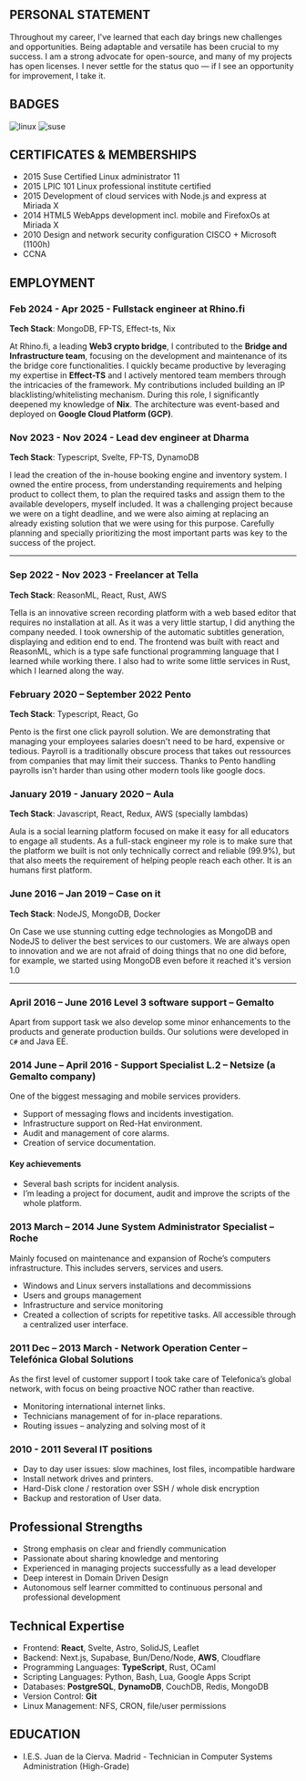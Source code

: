 ## PERSONAL STATEMENT

Throughout my career, I've learned that each day brings new challenges and opportunities. Being adaptable and versatile has been crucial to my success. I am a strong advocate for open-source, and many of my projects has open licenses. I never settle for the status quo — if I see an opportunity for improvement, I take it.

## BADGES

![linux](LinuxCert.png)
![suse](SuseCert.png)

## CERTIFICATES & MEMBERSHIPS

- 2015 Suse Certified Linux administrator 11
- 2015 LPIC 101 Linux professional institute certified
- 2015 Development of cloud services with Node.js and express at Miriada X
- 2014 HTML5 WebApps development incl. mobile and FirefoxOs at Miriada X
- 2010 Design and network security configuration CISCO + Microsoft (1100h)
- CCNA

## EMPLOYMENT

### Feb 2024 - Apr 2025 - Fullstack engineer at Rhino.fi

**Tech Stack**: MongoDB, FP-TS, Effect-ts, Nix

At Rhino.fi, a leading **Web3 crypto bridge**, I contributed to the **Bridge and Infrastructure team**, focusing on the development and maintenance of its the bridge core functionalities.
I quickly became productive by leveraging my expertise in **Effect-TS** and I actively mentored team members through the intricacies of the framework.
My contributions included building an IP blacklisting/whitelisting mechanism.
During this role, I significantly deepened my knowledge of **Nix**.
The architecture was event-based and deployed on **Google Cloud Platform (GCP)**.

### Nov 2023 - Nov 2024 - Lead dev engineer at Dharma

**Tech Stack**: Typescript, Svelte, FP-TS, DynamoDB

I lead the creation of the in-house booking engine and inventory system.
I owned the entire process, from understanding requirements and helping product to collect them, to plan the required tasks and assign them to the available developers, myself included.
It was a challenging project because we were on a tight deadline, and we were also aiming at replacing an already existing solution that we were using for this purpose.
Carefully planning and specially prioritizing the most important parts was key to the success of the project.

---

### Sep 2022 - Nov 2023 - Freelancer at Tella

**Tech Stack**: ReasonML, React, Rust, AWS

Tella is an innovative screen recording platform with a web based editor that requires no installation at all.
As it was a very little startup, I did anything the company needed.
I took ownership of the automatic subtitles generation, displaying and edition end to end.
The frontend was built with react and ReasonML, which is a type safe functional programming language that I learned while working there.
I also had to write some little services in Rust, which I learned along the way.

### February 2020 – September 2022 Pento

**Tech Stack**: Typescript, React, Go

Pento is the first one click payroll solution. We are demonstrating that managing your employees salaries doesn't need to be hard, expensive or tedious.
Payroll is a traditionally obscure process that takes out ressources from companies that may limit their success.
Thanks to Pento handling payrolls isn't harder than using other modern tools like google docs.

### January 2019 - January 2020 – Aula

**Tech Stack**: Javascript, React, Redux, AWS (specially lambdas)

Aula is a social learning platform focused on make it easy for all educators to engage all students.
As a full-stack engineer my role is to make sure that the platform we built is not only technically correct and
reliable (99.9%), but that also meets the requirement of helping people reach each other. It is an humans first platform.

### June 2016 – Jan 2019 – Case on it

**Tech Stack**: NodeJS, MongoDB, Docker

On Case we use stunning cutting edge technologies as MongoDB and NodeJS to deliver the best services to our customers. We are always open to innovation and we are not afraid of doing things that no one did before, for example, we started using MongoDB even before it reached it's version 1.0

---

### April 2016 – June 2016 Level 3 software support – Gemalto

Apart from support task we also develop some minor enhancements to the products and generate production builds. Our solutions were developed in `C#` and Java EE.

### 2014 June – April 2016 - Support Specialist L.2 – Netsize (a Gemalto company)

One of the biggest messaging and mobile services providers.

- Support of messaging flows and incidents investigation.
- Infrastructure support on Red-Hat environment.
- Audit and management of core alarms.
- Creation of service documentation.

#### Key achievements

- Several bash scripts for incident analysis.
- I’m leading a project for document, audit and improve the scripts of the whole platform.

### 2013 March – 2014 June System Administrator Specialist – Roche

Mainly focused on maintenance and expansion of Roche’s computers infrastructure. This includes servers, services and users.

- Windows and Linux servers installations and decommissions
- Users and groups management
- Infrastructure and service monitoring
- Created a collection of scripts for repetitive tasks. All accessible through a centralized user interface.

### 2011 Dec – 2013 March - Network Operation Center – Telefónica Global Solutions

As the first level of customer support I took take care of Telefonica’s global network, with focus on being proactive NOC rather than reactive.

- Monitoring international internet links.
- Technicians management of for in-place reparations.
- Routing issues – analyzing and solving most of it

### 2010 - 2011 Several IT positions

- Day to day user issues: slow machines, lost files, incompatible hardware
- Install network drives and printers.
- Hard-Disk clone / restoration over SSH / whole disk encryption
- Backup and restoration of User data.

## Professional Strengths

- Strong emphasis on clear and friendly communication
- Passionate about sharing knowledge and mentoring
- Experienced in managing projects successfully as a lead developer
- Deep interest in Domain Driven Design
- Autonomous self learner committed to continuous personal and professional development

## Technical Expertise

- Frontend: **React**, Svelte, Astro, SolidJS, Leaflet
- Backend: Next.js, Supabase, Bun/Deno/Node, **AWS**, Cloudflare
- Programming Languages: **TypeScript**, Rust, OCaml
- Scripting Languages: Python, Bash, Lua, Google Apps Script
- Databases: **PostgreSQL**, **DynamoDB**, CouchDB, Redis, MongoDB
- Version Control: **Git**
- Linux Management: NFS, CRON, file/user permissions

## EDUCATION

- I.E.S. Juan de la Cierva. Madrid - Technician in Computer Systems Administration (High-Grade)
